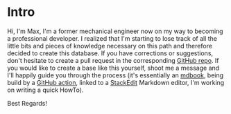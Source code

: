 # Intro

Hi, I'm Max,
I'm a former mechanical engineer now on my way to becoming a professional developer. I realized that I'm starting to lose track of all the little bits and pieces of knowledge necessary on this path and therefore decided to create this database. 
If you have corrections or suggestions, don't hesitate to create a pull request in the corresponding [GitHub repo](https://github.com/3ng7n33r/KnowledgeBase). 
If you would like to create a base like this yourself, shoot me a message and I'll happily guide you through the process (it's essentially an [mdbook](https://rust-lang.github.io/mdBook/format/summary.html), being build by a [GitHub action](https://github.com/peaceiris/actions-gh-pages#getting-started), linked to a [StackEdit](https://stackedit.io/) Markdown editor, I'm working on writing a quick HowTo).

Best Regards!

 
<!--stackedit_data:
eyJoaXN0b3J5IjpbODE0MjMwMDU1XX0=
-->